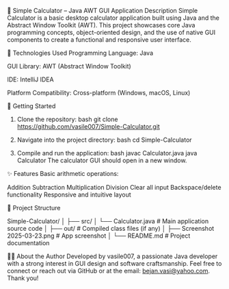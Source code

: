 🧮 Simple Calculator – Java AWT GUI Application
Description
Simple Calculator is a basic desktop calculator application built using Java and the Abstract Window Toolkit (AWT). This project showcases core Java programming concepts, object-oriented design, and the use of native GUI components to create a functional and responsive user interface.

🔧 Technologies Used
Programming Language: Java

GUI Library: AWT (Abstract Window Toolkit)

IDE: IntelliJ IDEA

Platform Compatibility: Cross-platform (Windows, macOS, Linux)



🚀 Getting Started
1. Clone the repository:
  bash
git clone https://github.com/vasile007/Simple-Calculator.git

2. Navigate into the project directory:
  bash
cd Simple-Calculator

3. Compile and run the application:
   bash
   javac Calculator.java
   java Calculator
The calculator GUI should open in a new window.

✨ Features
Basic arithmetic operations:

Addition
Subtraction
Multiplication
Division
Clear all input
Backspace/delete functionality
Responsive and intuitive layout

📁 Project Structure

Simple-Calculator/
│
├── src/
│   └── Calculator.java         # Main application source code
│
├── out/                        # Compiled class files (if any)
│
├── Screenshot 2025-03-23.png   # App screenshot
│
└── README.md                   # Project documentation

👨‍💻 About the Author
Developed by vasile007, a passionate Java developer with a strong interest in GUI design and software craftsmanship.
Feel free to connect or reach out via GitHub or at the email: bejan.vasi@yahoo.com.
Thank you!





   
